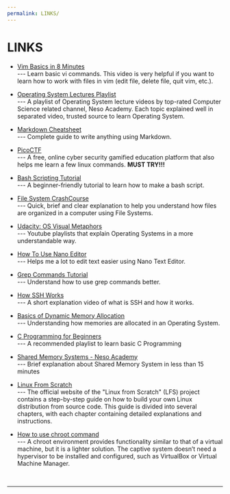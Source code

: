 ```yaml
---
permalink: LINKS/
---
```


# LINKS

* [Vim Basics in 8 Minutes ](https://youtu.be/ggSyF1SVFr4) <br>
--- Learn basic vi commands.
This video is very helpful if you want to learn how to work with files in vim (edit file, delete file, quit vim, etc.).

* [Operating System Lectures Playlist](https://www.youtube.com/watch?v=vBURTt97EkA&list=PLBlnK6fEyqRiVhbXDGLXDk_OQAeuVcp2O) <br>
--- A playlist of Operating System lecture videos by top-rated Computer Science related channel, Neso Academy.
Each topic explained well in separated video, trusted source to learn Operating System.

* [Markdown Cheatsheet](https://github.com/adam-p/markdown-here/wiki/Markdown-Cheatsheet) <br>
--- Complete guide to write anything using Markdown.

* [PicoCTF](https://picoctf.org/) <br>
--- A free, online cyber security gamified education platform that also helps me learn a few linux commands. **MUST TRY!!!**

* [Bash Scripting Tutorial](https://youtu.be/tK9Oc6AEnR4?si=tkEV7kELXC5ceSVC)<br>
--- A beginner-friendly tutorial to learn how to make a bash script.

* [File System CrashCourse](https://youtu.be/KN8YgJnShPM?si=4bEnj0wrE0gKm8me)<br>
--- Quick, brief and clear explanation to help you understand how files are organized in a computer using File Systems.

* [Udacity: OS Visual Metaphors](https://www.youtube.com/playlist?list=PLqoiDr4YpRdm_nzFhCDuj74P8ul5z7SdO)<br>
--- Youtube playlists that explain Operating Systems in a more understandable way.

* [How To Use Nano Editor](https://www.hostinger.com/tutorials/how-to-install-and-use-nano-text-editor)<br>
--- Helps me a lot to edit text easier using Nano Text Editor.

* [Grep Commands Tutorial](https://www.hostinger.com/tutorials/how-to-install-and-use-nano-text-editor)<br>
--- Understand how to use grep commands better.

* [How SSH Works](https://www.youtube.com/watch?v=5JvLV2-ngCI)<br>
--- A short explanation video of what is SSH and how it works.

* [Basics of Dynamic Memory Allocation](https://youtu.be/udfbq4M2Kfc?si=YvJPhgd5npsLpfBq)<br>
--- Understanding how memories are allocated in an Operating System.

* [C Programming for Beginners](https://www.youtube.com/watch?v=KnvbUiSxvbM&list=PL98qAXLA6aftD9ZlnjpLhdQAOFI8xIB6e)<br>
--- A recommended playlist to learn basic C Programming

* [Shared Memory Systems - Neso Academy](https://www.youtube.com/watch?v=uHtzOFwgD74&pp=ygUZaW5zZXJ0IHNoYXJlIG1lbW9yeSBpbiBvcw%3D%3D)<br>
--- Brief explanation about Shared Memory System in less than 15 minutes

* [Linux From Scratch](https://www.linuxfromscratch.org/lfs/)<br>
--- The official website of the "Linux from Scratch" (LFS) project contains a step-by-step guide on how to build your own Linux distribution from source code. This guide is divided into several chapters, with each chapter containing detailed explanations and instructions.

* [How to use chroot command](https://www.howtogeek.com/441534/how-to-use-the-chroot-command-on-linux/)<br>
--- A chroot environment provides functionality similar to that of a virtual machine, but it is a lighter solution. The captive system doesn’t need a hypervisor to be installed and configured, such as VirtualBox or Virtual Machine Manager.

<br>
<hr>
